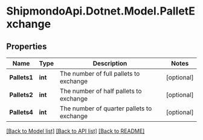 # ShipmondoApi.Dotnet.Model.PalletExchange

## Properties

Name | Type | Description | Notes
------------ | ------------- | ------------- | -------------
**Pallets1** | **int** | The number of full pallets to exchange | [optional] 
**Pallets2** | **int** | The number of half pallets to exchange | [optional] 
**Pallets4** | **int** | The number of quarter pallets to exchange | [optional] 

[[Back to Model list]](../README.md#documentation-for-models) [[Back to API list]](../README.md#documentation-for-api-endpoints) [[Back to README]](../README.md)

